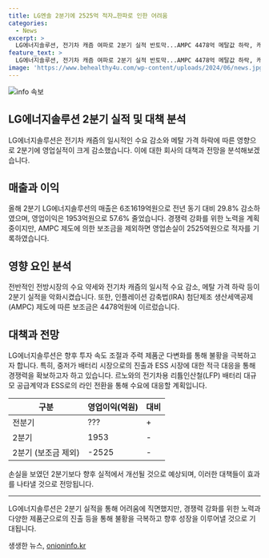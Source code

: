 ```yaml
---
title: LG엔솔 2분기에 2525억 적자…한파로 인한 어려움
categories:
  - News
excerpt: >
  LG에너지솔루션, 전기차 캐즘 여파로 2분기 실적 반토막...AMPC 4478억 메탈값 하락, 캐즘 수요 둔화 겹쳐 LG에너지솔루션은 전기차 캐즘의 일시적 수요 감소로 2분기 실적이 크게 축소되었다. 메탈값 하락과 전기차 수요 약세의 영향으로 매출은 29.8%, 영업이익은 57.6% 줄었으며, 영업손실은 2525억원에 이르렀다. 하지만 ESS와 LFP 등 주력 제품군 다변화를 통해 불황 극복을 모색 중이며, 이러한 노력들이 향후 경쟁력을 강화할 것으로 기대된다.
feature_text: >
  LG에너지솔루션, 전기차 캐즘 여파로 2분기 실적 반토막...AMPC 4478억 메탈값 하락, 캐즘 수요 둔화 겹쳐 LG에너지솔루션은 전기차 캐즘의 일시적 수요 감소로 2분기 실적이 크게 축소되었다. 메탈값 하락과 전기차 수요 약세의 영향으로 매출은 29.8%, 영업이익은 57.6% 줄었으며, 영업손실은 2525억원에 이르렀다. 하지만 ESS와 LFP 등 주력 제품군 다변화를 통해 불황 극복을 모색 중이며, 이러한 노력들이 향후 경쟁력을 강화할 것으로 기대된다.
image: 'https://www.behealthy4u.com/wp-content/uploads/2024/06/news.jpg'
---
```


<p><img src="https://www.behealthy4u.com/wp-content/uploads/2024/06/news.jpg" alt="info 속보" /></p>

<h2 data-ke-size="size26">LG에너지솔루션 2분기 실적 및 대책 분석</h2>

<p data-ke-size="size16">LG에너지솔루션은 전기차 캐즘의 일시적인 수요 감소와 메탈 가격 하락에 따른 영향으로 2분기에 영업실적이 크게 감소했습니다. 이에 대한 회사의 대책과 전망을 분석해보겠습니다.</p>

<h2 data-ke-size="size24">매출과 이익</h2>

<p data-ke-size="size16">올해 2분기 LG에너지솔루션의 매출은 6조1619억원으로 전년 동기 대비 29.8% 감소하였으며, 영업이익은 1953억원으로 57.6% 줄었습니다. 경쟁력 강화를 위한 노력을 계획 중이지만, AMPC 제도에 의한 보조금을 제외하면 영업손실이 2525억원으로 적자를 기록하였습니다.</p>

<h2 data-ke-size="size24">영향 요인 분석</h2>

<p data-ke-size="size16">전반적인 전방시장의 수요 약세와 전기차 캐즘의 일시적 수요 감소, 메탈 가격 하락 등이 2분기 실적을 악화시켰습니다. 또한, 인플레이션 감축법(IRA) 첨단제조 생산세액공제(AMPC) 제도에 따른 보조금은 4478억원에 이르렀습니다.</p>

<h2 data-ke-size="size24">대책과 전망</h2>

<p data-ke-size="size16">LG에너지솔루션은 향후 투자 속도 조절과 주력 제품군 다변화를 통해 불황을 극복하고자 합니다. 특히, 중저가 배터리 시장으로의 진출과 ESS 시장에 대한 적극 대응을 통해 경쟁력을 확보하고자 하고 있습니다. 르노와의 전기차용 리튬인산철(LFP) 배터리 대규모 공급계약과 ESS로의 라인 전환을 통해 수요에 대응할 계획입니다.</p>

<table>
<thead>
<tr>
<th>구분</th>
<th>영업이익(억원)</th>
<th>대비</th>
</tr>
</thead>
<tbody>
<tr>
<td>전분기</td>
<td>???</td>
<td>+</td>
</tr>
<tr>
<td>2분기</td>
<td>1953</td>
<td>-</td>
</tr>
<tr>
<td>2분기 (보조금 제외)</td>
<td>-2525</td>
<td>-</td>
</tr>
</tbody>
</table>

<p data-ke-size="size16">손실을 보였던 2분기보다 향후 실적에서 개선될 것으로 예상되며, 이러한 대책들이 효과를 나타낼 것으로 전망됩니다.</p>

<hr data-ke-size="normal">

<p data-ke-size="size16">LG에너지솔루션은 2분기 실적을 통해 어려움에 직면했지만, 경쟁력 강화를 위한 노력과 다양한 제품군으로의 진출 등을 통해 불황을 극복하고 향후 성장을 이루어낼 것으로 기대됩니다.</p>
생생한 뉴스, <a href="https://onioninfo.kr" rel="dofollow">onioninfo.kr</a>


